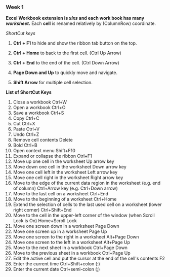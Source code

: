 ### Week 1

**Excel Workbook extension is *xlxs* and each work book has many *worksheet*.** Each **cell** is renamed relatively by (ColumnRow) coordinate.

*ShortCut keys*
1. **Ctrl + F1** to hide and show the ribbon tab button on the top.

2. **Ctrl + Home** to back to the first cell. (Ctrl Up Arrow)

3. **Ctrl + End** to the end of the cell. (Ctrl Down Arrow)

4. **Page Down and Up** to quickly move and navigate.

5. **Shift Arrow** for multiple cell selection.

**List of ShortCut Keys**
1. Close a workbook	Ctrl+W
2. Open a workbook	Ctrl+O
3. Save a workbook	Ctrl+S
4. Copy	Ctrl+C
5. Cut	Ctrl+X
6. Paste	Ctrl+V
7. Undo	Ctrl+Z
8. Remove cell contents	Delete
9. Bold	Ctrl+B
10. Open context menu	Shift+F10
11. Expand or collapse the ribbon	Ctrl+F1
12. Move up one cell in the worksheet	Up arrow key
13. Move down one cell in the worksheet	Down arrow key
14. Move one cell left in the worksheet	Left arrow key
15. Move one cell right in the worksheet	Right arrow key
16. Move to the edge of the current data region in the worksheet (e.g. end of column)	Ctrl+Arrow key (e.g. Ctrl+Down arrow)
17. Move to the last cell on a worksheet	Ctrl+End
18. Move to the beginning of a worksheet	Ctrl+Home
19. Extend the selection of cells to the last used cell on a worksheet (lower right corner)	Ctrl+Shift+End
20. Move to the cell in the upper-left corner of the window (when Scroll Lock is On)	Home+Scroll Lock
21. Move one screen down in a worksheet	Page Down
22. Move one screen up in a worksheet	Page Up
23. Move one screen to the right in a worksheet	Alt+Page Down
24. Move one screen to the left in a worksheet	Alt+Page Up
25. Move to the next sheet in a workbook	Ctrl+Page Down
26. Move to the previous sheet in a workbook	Ctrl+Page Up
27. Edit the active cell and put the cursor at the end of the cell's contents	F2
28. Enter the current time	Ctrl+Shift+colon (:)
29. Enter the current date	Ctrl+semi-colon (;)
